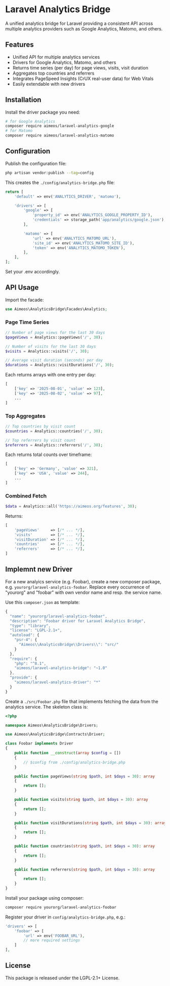 # Laravel Analytics Bridge

A unified analytics bridge for Laravel providing a consistent API across multiple analytics providers such as Google Analytics, Matomo, and others.

## Features

* Unified API for multiple analytics services
* Drivers for Google Analytics, Matomo, and others
* Returns time series (per day) for page views, visits, visit duration
* Aggregates top countries and referrers
* Integrates PageSpeed Insights (CrUX real-user data) for Web Vitals
* Easily extendable with new drivers

## Installation

Install the driver package you need:

```bash
# for Google Analytics
composer require aimeos/laravel-analytics-google
# for Matomo
composer require aimeos/laravel-analytics-matomo
```

## Configuration

Publish the configuration file:

```bash
php artisan vendor:publish --tag=config
```

This creates the `./config/analytics-bridge.php` file:

```php
return [
    'default' => env('ANALYTICS_DRIVER', 'matomo'),

    'drivers' => [
        'google' => [
            'property_id' => env('ANALYTICS_GOOGLE_PROPERTY_ID'),
            'credentials' => storage_path('app/analytics/google.json'),
        ],

        'matomo' => [
            'url' => env('ANALYTICS_MATOMO_URL'),
            'site_id' => env('ANALYTICS_MATOMO_SITE_ID'),
            'token' => env('ANALYTICS_MATOMO_TOKEN'),
        ],
    ],
];
```

Set your .env accordingly.

## API Usage

Import the facade:

```php
use Aimeos\AnalyticsBridge\Facades\Analytics;
```

### Page Time Series

```php
// Number of page views for the last 30 days
$pageViews = Analytics::pageViews('/', 30);

// Number of visits for the last 30 days
$visits = Analytics::visits('/', 30);

// Average visit duration (seconds) per day
$durations = Analytics::visitDurations('/', 30);
```

Each returns arrays with one entry per day:

```php
[
    ['key' => '2025-08-01', 'value' => 123],
    ['key' => '2025-08-02', 'value' => 97],
    ...
]
```

### Top Aggregates

```php
// Top countries by visit count
$countries = Analytics::countries('/', 30);

// Top referrers by visit count
$referrers = Analytics::referrers('/', 30);
```

Each returns total counts over timeframe:

```php
[
    ['key' => 'Germany', 'value' => 321],
    ['key' => 'USA', 'value' => 244],
    ...
]
```

### Combined Fetch

```php
$data = Analytics::all('https://aimeos.org/features', 30);
```

Returns:

```php
[
    'pageViews'     => [/* ... */],
    'visits'        => [/* ... */],
    'visitDuration' => [/* ... */],
    'countries'     => [/* ... */],
    'referrers'     => [/* ... */],
]
```

## Implemnt new Driver

For a new analyics service (e.g. Foobar), create a new composer package, e.g.
`yourorg/laravel-analytics-foobar`. Replace every occurrence of "yourorg" and
"foobar" with own vendor name and resp. the service name.

Use this `composer.json` as template:

```javascript
{
  "name": "yourorg/laravel-analytics-foobar",
  "description": "Foobar driver for Laravel Analytics Bridge",
  "type": "library",
  "license": "LGPL-2.1+",
  "autoload": {
    "psr-4": {
      "Aimeos\\AnalyticsBridge\\Drivers\\": "src/"
    }
  },
  "require": {
    "php": "^8.1",
    "aimeos/laravel-analytics-bridge": "~1.0"
  },
  "provide": {
    "aimeos/laravel-analytics-driver": "*"
  }
}
```

Create a `./src/Foobar.php` file that implements fetching the data from the
analytics service. The skeleton class is:

```php
<?php

namespace Aimeos\AnalyticsBridge\Drivers;

use Aimeos\AnalyticsBridge\Contracts\Driver;

class Foobar implements Driver
{
    public function __construct(array $config = [])
    {
        // $config from ./config/analytics-bridge.php
    }

    public function pageViews(string $path, int $days = 30): array
    {
        return [];
    }

    public function visits(string $path, int $days = 30): array
    {
        return [];
    }

    public function visitDurations(string $path, int $days = 30): array
    {
        return [];
    }

    public function countries(string $path, int $days = 30): array
    {
        return [];
    }

    public function referrers(string $path, int $days = 30): array
    {
        return [];
    }
}
```

Install your package using composer:

```bash
composer require yourorg/laravel-analytics-foobar
```

Register your driver in `config/analytics-bridge.php`, e.g.:

```php
'drivers' => [
    'foobar' => [
        'url' => env('FOOBAR_URL'),
        // more required settings
    ]
],
```

## License

This package is released under the LGPL-2.1+ License.
